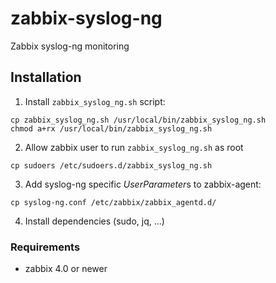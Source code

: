# zabbix-syslog-ng
Zabbix syslog-ng monitoring

## Installation
1. Install `zabbix_syslog_ng.sh` script:
```
cp zabbix_syslog_ng.sh /usr/local/bin/zabbix_syslog_ng.sh
chmod a+rx /usr/local/bin/zabbix_syslog_ng.sh
```
2. Allow zabbix user to run `zabbix_syslog_ng.sh` as root
```
cp sudoers /etc/sudoers.d/zabbix_syslog_ng.sh
```
3. Add syslog-ng specific *UserParameter*s to zabbix-agent:
```
cp syslog-ng.conf /etc/zabbix/zabbix_agentd.d/
```
4. Install dependencies (sudo, jq, ...)

### Requirements
 - zabbix 4.0 or newer
